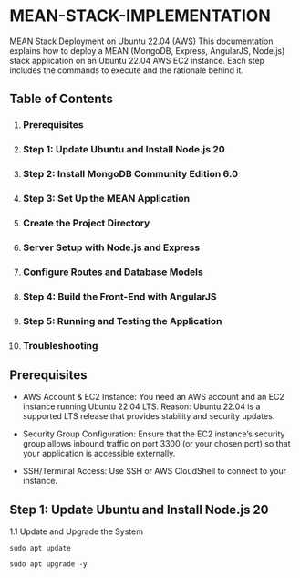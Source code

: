# MEAN-STACK-IMPLEMENTATION
MEAN Stack Deployment on Ubuntu 22.04 (AWS) This documentation explains how to deploy a MEAN (MongoDB, Express, AngularJS, Node.js) stack application on an Ubuntu 22.04 AWS EC2 instance. Each step includes the commands to execute and the rationale behind it.

## Table of Contents

1. ### Prerequisites
2. ### Step 1: Update Ubuntu and Install Node.js 20
3. ### Step 2: Install MongoDB Community Edition 6.0
4. ### Step 3: Set Up the MEAN Application
5. ### Create the Project Directory
6. ### Server Setup with Node.js and Express
7. ### Configure Routes and Database Models
8. ### Step 4: Build the Front-End with AngularJS
9. ### Step 5: Running and Testing the Application
10. ### Troubleshooting

## Prerequisites

- AWS Account & EC2 Instance:
You need an AWS account and an EC2 instance running Ubuntu 22.04 LTS.
Reason: Ubuntu 22.04 is a supported LTS release that provides stability and security updates.

- Security Group Configuration:
Ensure that the EC2 instance’s security group allows inbound traffic on port 3300 (or your chosen port) so that your application is accessible externally.

- SSH/Terminal Access:
Use SSH or AWS CloudShell to connect to your instance.

## Step 1: Update Ubuntu and Install Node.js 20
1.1 Update and Upgrade the System

`sudo apt update`

`sudo apt upgrade -y`

